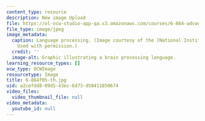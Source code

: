 ```yaml
---
content_type: resource
description: New image Upload
file: https://ol-ocw-studio-app-qa.s3.amazonaws.com/courses/6-864-advanced-natural-language-processing-fall-2005/a2cefdd809d543ec6d73d58411850674_6-864f05-th.jpg
file_type: image/jpeg
image_metadata:
  caption: Language processing. (Image courtesy of the [National Institutes of Health](http://www.nih.gov/).
    Used with permission.)
  credit: ''
  image-alt: Graphic illustrating a brain processing language.
learning_resource_types: []
ocw_type: OCWImage
resourcetype: Image
title: 6-864f05-th.jpg
uid: a2cefdd8-09d5-43ec-6d73-d58411850674
video_files:
  video_thumbnail_file: null
video_metadata:
  youtube_id: null
---
```

